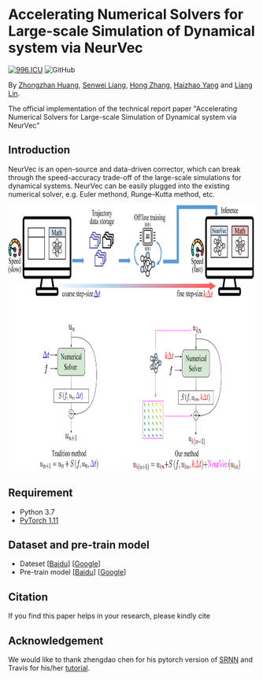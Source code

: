 # Accelerating Numerical Solvers for Large-scale Simulation of Dynamical system via NeurVec

[![996.ICU](https://img.shields.io/badge/link-996.icu-red.svg)](https://996.icu) 
![GitHub](https://img.shields.io/github/license/gbup-group/DIANet.svg)


By [Zhongzhan Huang](https://dedekinds.github.io/), [Senwei Liang](https://leungsamwai.github.io), [Hong Zhang](https://scholar.google.com/citations?user=lo_niigAAAAJ&hl=zh-CN), [Haizhao Yang](https://haizhaoyang.github.io/) and [Liang Lin](http://www.linliang.net/).


The official implementation of the technical report paper "Accelerating Numerical Solvers for Large-scale Simulation of Dynamical system via NeurVec"



## Introduction
NeurVec is an open-source and data-driven corrector, which can break through the speed-accuracy trade-off of the large-scale simulations for dynamical systems. NeurVec can be easily plugged into the existing numerical solver, e.g. Euler methond, Runge–Kutta method, etc.

<p align="center">
  <img src="https://github.com/dedekinds/NeurVec/blob/main/image/github.png" width = "830" height = "540">
</p>

## Requirement
* Python 3.7 
* [PyTorch 1.11](http://pytorch.org/)

## Dataset and pre-train model
* Dateset [[Baidu]()] [[Google]()]
* Pre-train model [[Baidu]()] [[Google]()]


## Citation
If you find this paper helps in your research, please kindly cite 

## Acknowledgement
We would like to thank zhengdao chen for his pytorch version of [SRNN](https://github.com/zhengdao-chen/SRNN) and Travis for his/her [tutorial](https://travisdoesmath.github.io/pendulum-explainer/).
